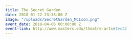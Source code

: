 ```yaml
---
title: The Secret Garden
date: 2018-01-22 23:38:00 Z
image: "/uploads/SecretGarden_MCIcon.png"
event_date: 2018-04-06 00:00:00 Z
event-link: http://www.masters.edu/theatre-arts#test2
---
```


